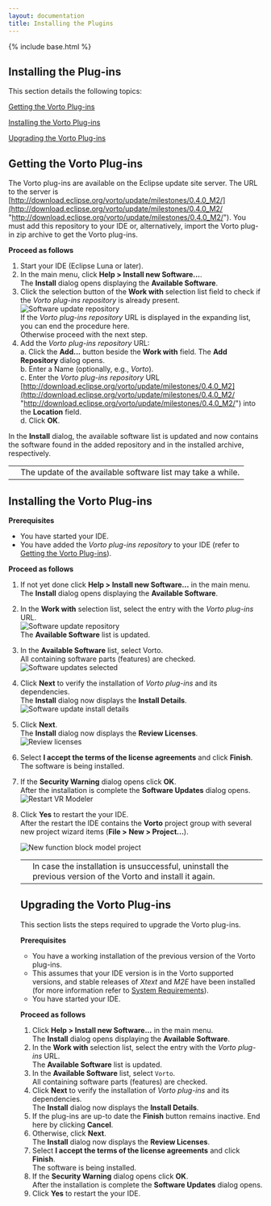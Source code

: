 ```yaml
---
layout: documentation
title: Installing the Plugins
---
```

{% include base.html %}
## Installing the Plug-ins

This section details the following topics:

[Getting the Vorto Plug-ins](#getting-the-vorto-plug-ins)

[Installing the Vorto Plug-ins](#installing-the-vorto-plug-ins)  

[Upgrading the Vorto Plug-ins](#upgrading-the-vorto-plug-ins)  

## Getting the Vorto Plug-ins

The Vorto plug-ins are available on the Eclipse update site server. The URL to the server is [http://download.eclipse.org/vorto/update/milestones/0.4.0_M2/](http://download.eclipse.org/vorto/update/milestones/0.4.0_M2/ "http://download.eclipse.org/vorto/update/milestones/0.4.0_M2/"). You must add this repository to your IDE or, alternatively, import the Vorto plug-in zip archive to get the Vorto plug-ins.


**Proceed as follows**

1. Start your IDE (Eclipse Luna or later).  
2. In the main menu, click **Help > Install new Software...**.  
   The **Install** dialog opens displaying the **Available Software**.
3. Click the selection button of the **Work with** selection list field to check if the *Vorto plug-ins repository* is already present.  
   ![Software update repository]({{base}}/img/documentation/m2m_tc_vrm_software_updates_install_vorto_repository_present.png)  
   If the *Vorto plug-ins repository* URL is displayed in the expanding list, you can end the procedure here.  
   Otherwise proceed with the next step.
4. Add the *Vorto plug-ins repository* URL:  
   a. Click the **Add...** button beside the **Work with** field. The **Add Repository** dialog opens.  
   b. Enter a Name (optionally, e.g., *Vorto*).  
   c. Enter the *Vorto plug-ins repository* URL [http://download.eclipse.org/vorto/update/milestones/0.4.0_M2](http://download.eclipse.org/vorto/update/milestones/0.4.0_M2/ "http://download.eclipse.org/vorto/update/milestones/0.4.0_M2/") into the **Location** field.  
   d. Click **OK**.

In the **Install** dialog, the available software list is updated and now contains the software found in the added repository and in the installed archive, respectively.

<table class="table table-bordered">
	<tbody>
		<tr>
			<td><i class="fa fa-info-circle info-note"></i></td>
    <td>The update of the available software list may take a while.</td>
    </tr>
	</tbody>
</table>

## Installing the Vorto Plug-ins

**Prerequisites**  

- You have started your IDE.  
- You have added the *Vorto plug-ins repository* to your IDE (refer to [Getting the Vorto Plug-ins](#getting-the-vorto-plug-ins)).

**Proceed as follows**  

1. If not yet done click **Help > Install new Software...** in the main menu.  
   The **Install** dialog opens displaying the **Available Software**.  
2. In the **Work with** selection list, select the entry with the *Vorto plug-ins* URL.  
   ![Software update repository]({{base}}/img/documentation/m2m_tc_vrm_software_updates_install_vorto_repository_present.png)  
   The **Available Software** list is updated.  
3. In the **Available Software** list, select Vorto.  
   All containing software parts (features) are checked.  
   ![Software updates selected]({{base}}/img/documentation/m2m_tc_vrm_software_updates_selected_m2m_plugin_1.png)  
4. Click **Next** to verify the installation of *Vorto plug-ins* and its dependencies.  
   The **Install** dialog now displays the **Install Details**.  
   ![Software update install details]({{base}}/img/documentation/m2m_tc_vrm_software_updates_install_m2m_details_1.png)  
5. Click **Next**.  
   The **Install** dialog now displays the **Review Licenses**.  
   ![Review licenses]({{base}}/img/documentation/m2m_tc_vrm_software_updates_m2m_review_license_1.png)  
6. Select **I accept the terms of the license agreements** and click **Finish**.  
   The software is being installed.  
7. If the **Security Warning** dialog opens click **OK**.  
   After the installation is complete the **Software Updates** dialog opens.  
   ![Restart VR Modeler]({{base}}/img/documentation/m2m_tc_vrm_software_updates_restart.png)  
8. Click **Yes** to restart the your IDE.  
   After the restart the IDE contains the **Vorto** project group with several new project wizard items (**File > New > Project...**).

   ![New function block model project]({{base}}/img/documentation/m2m_tc_new_vorto_function_block_model_wizard.png)  

   <table class="table table-bordered">
   	<tbody>
   		<tr>
   			<td><i class="fa fa-info-circle info-note"></i></td>
         <td>In case the installation is unsuccessful, uninstall the previous version of the Vorto and install it again.</td>
    </tr>
  </tbody>
  </table>

## Upgrading the Vorto Plug-ins

This section lists the steps required to upgrade the Vorto plug-ins.

**Prerequisites**  

- You have a working installation of the previous version of the Vorto plug-ins.  
- This assumes that your IDE version is in the Vorto supported versions, and stable releases of *Xtext* and *M2E* have been installed (for more information refer to [System Requirements]({{base}}/documentation/overview/introduction.html#system-requirements)).
- You have started your IDE.  

**Proceed as follows**  

1. Click **Help > Install new Software...** in the main menu.  
   The **Install** dialog opens displaying the **Available Software**.  
2. In the **Work with** selection list, select the entry with the *Vorto plug-ins* URL.  
   The **Available Software** list is updated.  
3. In the **Available Software** list, select `Vorto`.  
   All containing software parts (features) are checked.
4. Click **Next** to verify the installation of *Vorto plug-ins* and its dependencies.  
   The **Install** dialog now displays the **Install Details**.  
5. If the plug-ins are up-to date the **Finish** button remains inactive. End here by clicking **Cancel**.
5. Otherwise, click **Next**.  
   The **Install** dialog now displays the **Review Licenses**.
6. Select **I accept the terms of the license agreements** and click **Finish**.  
   The software is being installed.  
7. If the **Security Warning** dialog opens click **OK**.  
   After the installation is complete the **Software Updates** dialog opens.  
8. Click **Yes** to restart the your IDE.  
